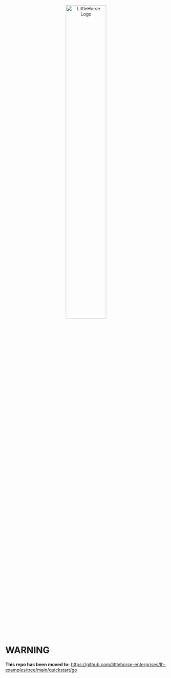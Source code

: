 <p align="center">
<img alt="LittleHorse Logo" src="https://littlehorse.io/img/logo-wordmark-white.png" width="50%">
</p>

# WARNING

**This repo has been moved to:** https://github.com/littlehorse-enterprises/lh-examples/tree/main/quickstart/go

